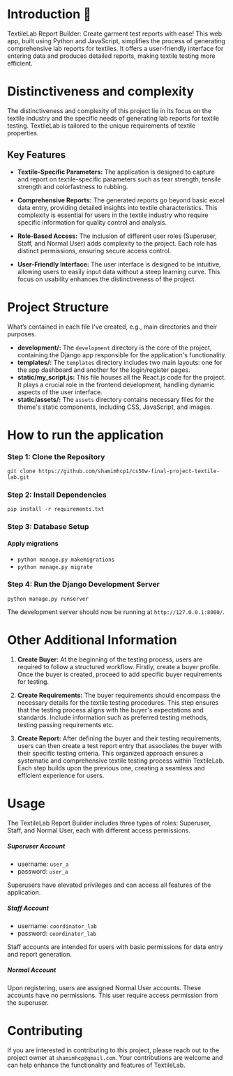 # Introduction 🚀
TextileLab Report Builder: Create garment test reports with ease! This web app, built using Python and JavaScript, simplifies the process of generating comprehensive lab reports for textiles. It offers a user-friendly interface for entering data and produces detailed reports, making textile testing more efficient. 

# Distinctiveness and complexity
The distinctiveness and complexity of this project lie in its focus on the textile industry and the specific needs of generating lab reports for textile testing. TextileLab is tailored to the unique requirements of textile properties.

## Key Features
- **Textile-Specific Parameters:** The application is designed to capture and report on textile-specific parameters such as tear strength, tensile strength and colorfastness to rubbing.

- **Comprehensive Reports:** The generated reports go beyond basic excel data entry, providing detailed insights into textile characteristics. This complexity is essential for users in the textile industry who require specific information for quality control and analysis.

- **Role-Based Access:** The inclusion of different user roles (Superuser, Staff, and Normal User) adds complexity to the project. Each role has distinct permissions, ensuring secure access control.

- **User-Friendly Interface:** The user interface is designed to be intuitive, allowing users to easily input data without a steep learning curve. This focus on usability enhances the distinctiveness of the project.

# Project Structure
What’s contained in each file I've created, e.g., main directories and their purposes.

- **development/:** The `development` directory is the core of the project, containing the Django app responsible for the application's functionality.
- **templates/:** The `templates` directory includes two main layouts: one for the app dashboard and another for the login/register pages. 
- **static/my_script.js:** This file houses all the React.js code for the project. It plays a crucial role in the frontend development, handling dynamic aspects of the user interface.
- **static/assets/:** The `assets` directory contains necessary files for the theme's static components, including CSS, JavaScript, and images. 

# How to run the application

### Step 1: Clone the Repository
`git clone https://github.com/shamimhcp1/cs50w-final-project-textile-lab.git`

### Step 2: Install Dependencies
`pip install -r requirements.txt`

### Step 3: Database Setup
#### Apply migrations
- `python manage.py makemigrations`
- `python manage.py migrate`

### Step 4: Run the Django Development Server
`python manage.py runserver`

The development server should now be running at `http://127.0.0.1:8000/`.

# Other Additional Information
1. **Create Buyer:** At the beginning of the testing process, users are required to follow a structured workflow. Firstly, create a buyer profile. Once the buyer is created, proceed to add specific buyer requirements for testing.

2. **Create Requirements:** The buyer requirements should encompass the necessary details for the textile testing procedures. This step ensures that the testing process aligns with the buyer's expectations and standards. Include information such as preferred testing methods, testing passing requirements etc.

3. **Create Report:** After defining the buyer and their testing requirements, users can then create a test report entry that associates the buyer with their specific testing criteria. This organized approach ensures a systematic and comprehensive textile testing process within TextileLab. Each step builds upon the previous one, creating a seamless and efficient experience for users.

# Usage
The TextileLab Report Builder includes three types of roles: Superuser, Staff, and Normal User, each with different access permissions.

##### Superuser Account
- username: `user_a`
- password: `user_a`

Superusers have elevated privileges and can access all features of the application.

##### Staff Account
- username: `coordinator_lab`
- password: `coordinator_lab`

Staff accounts are intended for users with basic permissions for data entry and report generation.

##### Normal Account
Upon registering, users are assigned Normal User accounts. These accounts have no permissions. This user require access permission from the superuser.

# Contributing
If you are interested in contributing to this project, please reach out to the project owner at `shamimhcp@gmail.com`. Your contributions are welcome and can help enhance the functionality and features of TextileLab.
